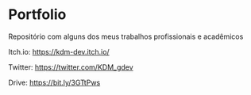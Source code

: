 # Portfolio
Repositório com alguns dos meus trabalhos profissionais e acadêmicos


Itch.io: https://kdm-dev.itch.io/

Twitter: https://twitter.com/KDM_gdev

Drive: https://bit.ly/3GTtPws
